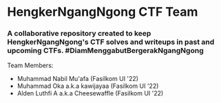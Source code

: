 # HengkerNgangNgong CTF Team
### A collaborative repository created to keep HengkerNgangNgong's CTF solves and writeups in past and upcoming CTFs. #DiamMenggabutBergerakNgangNgong
Team Members:
- Muhammad Nabil Mu'afa (Fasilkom UI '22)
- Muhammad Oka a.k.a kawijayaa (Fasilkom UI '22)
- Alden Luthfi A a.k.a Cheesewaffle (Fasilkom UI '22)
